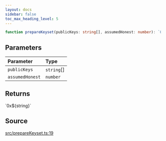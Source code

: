 ```yaml
---
layout: docs
sidebar: false
toc_max_heading_level: 5
---
```


```ts
function prepareKeyset(publicKeys: string[], assumedHonest: number): `0x${string}`
```

## Parameters

| Parameter | Type |
| :------ | :------ |
| `publicKeys` | `string`[] |
| `assumedHonest` | `number` |

## Returns

\`0x$\{string\}\`

## Source

[src/prepareKeyset.ts:19](https://github.com/OffchainLabs/arbitrum-orbit-sdk/blob/27c24d61cdc7e62a81af29bd04f39d5a3549ecb3/src/prepareKeyset.ts#L19)
